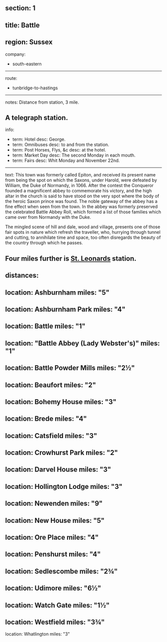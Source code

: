 section: 1
----
title: Battle
----
region: Sussex
----
company:
- south-eastern
----
route:
- tunbridge-to-hastings
----
notes: Distance from station, 3 mile.

A telegraph station.
----
info:
- term: Hotel
  desc: George.
- term: Omnibuses
  desc: to and from the station.
- term: Post Horses, Flys, &c
  desc: at the hotel.
- term: Market Day
  desc: The second Monday in each mouth.
- term: Fairs
  desc: Whit Monday and November 22nd.
----
text: This town was formerly called Epiton, and received its present name from being the spot on which the Saxons, under Harold, were defeated by William, the Duke of Normandy, in 1066. After the contest the Conqueror founded a magnificent abbey to commemorate his victory, and the high altar in the church is said to have stood on the very spot where the body of the heroic Saxon prince was found. The noble gateway of the abbey has a fine effect when seen from the town. In the abbey was formerly preserved the celebrated Battle Abbey Roll, which formed a list of those families which came over from Normandy with the Duke.

The mingled scene of hill and dale, wood and village, presents one of those fair spots in nature which refresh the traveller, who, hurrying through tunnel and cutting, to annihilate time and space, too often disregards the beauty of the country through which he passes.

Four miles further is [St. Leonards](/stations/st-leonards) station.
----
distances:
- 
  location: Ashburnham
  miles: "5"
- 
  location: Ashburnham Park
  miles: "4"
- 
  location: Battle
  miles: "1"
- 
  location: "Battle Abbey (Lady Webster's)"
  miles: "1"
- 
  location: Battle Powder Mills
  miles: "2½"
- 
  location: Beaufort
  miles: "2"
- 
  location: Bohemy House
  miles: "3"
- 
  location: Brede
  miles: "4"
- 
  location: Catsfield
  miles: "3"
- 
  location: Crowhurst Park
  miles: "2"
- 
  location: Darvel House
  miles: "3"
- 
  location: Hollington Lodge
  miles: "3"
- 
  location: Newenden
  miles: "9"
- 
  location: New House
  miles: "5"
- 
  location: Ore Place
  miles: "4"
- 
  location: Penshurst
  miles: "4"
- 
  location: Sedlescombe
  miles: "2¾"
- 
  location: Udimore
  miles: "6½"
- 
  location: Watch Gate
  miles: "1½"
- 
  location: Westfield
  miles: "3¾"
- 
  location: Whatlington
  miles: "3"
